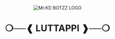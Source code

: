 
<p align="center">
  <img src="https://graph.org/file/7a092c00b723a87193c0f.jpg" alt="Mr.KD BOTZZ LOGO">
</p>
<h1 align="center">
  <b> ❍──❰ LUTTAPPI ❱──❍</b>
</h1>

